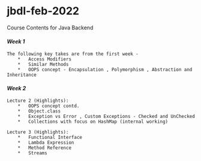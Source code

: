 # jbdl-feb-2022
Course Contents for Java Backend

#### **_Week 1_**
    The following key takes are from the first week -
        *   Access Modifiers
        *   Similar Methods
        *   OOPS concept - Encapsulation , Polymorphism , Abstraction and Inheritance

#### **_Week 2_**
    Lecture 2 (Highlights):
        *   OOPS concept contd.
        *   Object.class
        *   Exception vs Error , Custom Exceptions - Checked and UnChecked
        *   Collections with focus on HashMap (internal working)
  
    Lecture 3 (Highlights):
        *   Functional Interface
        *   Lambda Expression
        *   Method Reference
        *   Streams
